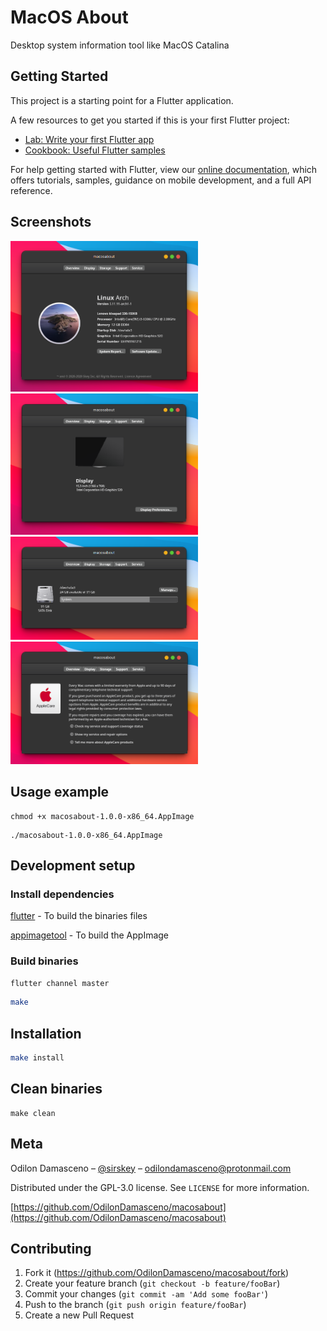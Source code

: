 # MacOS About

Desktop system information tool like MacOS Catalina


## Getting Started

This project is a starting point for a Flutter application.

A few resources to get you started if this is your first Flutter project:

- [Lab: Write your first Flutter app](https://flutter.dev/docs/get-started/codelab)
- [Cookbook: Useful Flutter samples](https://flutter.dev/docs/cookbook)

For help getting started with Flutter, view our
[online documentation](https://flutter.dev/docs), which offers tutorials,
samples, guidance on mobile development, and a full API reference.

## Screenshots

<img src="assets/screenshots/overview.png" alt="overview" width="300"/>
<img src="assets/screenshots/display.png" alt="display" width="300"/>
<img src="assets/screenshots/storage.png" alt="storage" width="300"/>
<img src="assets/screenshots/service.png" alt="service" width="300"/>

## Usage example

```
chmod +x macosabout-1.0.0-x86_64.AppImage
```

```
./macosabout-1.0.0-x86_64.AppImage
```

## Development setup

### Install dependencies

[flutter](https://flutter.dev/docs/get-started/install/linux) - To build the binaries files

[appimagetool](https://appimage.github.io/appimagetool/) - To build the AppImage

### Build binaries

```bash
flutter channel master
```

```bash
make
```

## Installation

```bash
make install
```

## Clean binaries

```
make clean
```

## Meta

Odilon Damasceno – [@sirskey](https://twitter.com/sirskey) – odilondamasceno@protonmail.com

Distributed under the GPL-3.0 license. See ``LICENSE`` for more information.

[https://github.com/OdilonDamasceno/macosabout](https://github.com/OdilonDamasceno/macosabout)

## Contributing

1. Fork it (<https://github.com/OdilonDamasceno/macosabout/fork>)
2. Create your feature branch (`git checkout -b feature/fooBar`)
3. Commit your changes (`git commit -am 'Add some fooBar'`)
4. Push to the branch (`git push origin feature/fooBar`)
5. Create a new Pull Request
